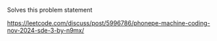Solves this problem statement

https://leetcode.com/discuss/post/5996786/phonepe-machine-coding-nov-2024-sde-3-by-n9mx/

